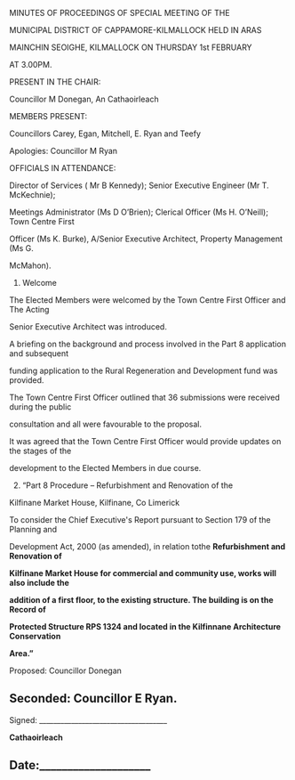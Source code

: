 MINUTES OF PROCEEDINGS OF SPECIAL MEETING OF THE

MUNICIPAL DISTRICT OF CAPPAMORE-KILMALLOCK HELD IN ARAS

MAINCHIN SEOIGHE, KILMALLOCK ON THURSDAY 1st FEBRUARY

AT 3.00PM.

PRESENT IN THE CHAIR:

Councillor M Donegan, An Cathaoirleach

MEMBERS PRESENT:

Councillors Carey, Egan, Mitchell, E. Ryan and Teefy

Apologies: Councillor M Ryan

OFFICIALS IN ATTENDANCE:

Director of Services ( Mr B Kennedy); Senior Executive Engineer (Mr T. McKechnie);

Meetings Administrator (Ms D O’Brien); Clerical Officer (Ms H. O’Neill); Town Centre First

Officer (Ms K. Burke), A/Senior Executive Architect, Property Management (Ms G.

McMahon).

1. Welcome

The Elected Members were welcomed by the Town Centre First Officer and The Acting

Senior Executive Architect was introduced.

A briefing on the background and process involved in the Part 8 application and subsequent

funding application to the Rural Regeneration and Development fund was provided.

The Town Centre First Officer outlined that 36 submissions were received during the public

consultation and all were favourable to the proposal.

It was agreed that the Town Centre First Officer would provide updates on the stages of the

development to the Elected Members in due course.

2. “Part 8 Procedure – Refurbishment and Renovation of the

Kilfinane Market House, Kilfinane, Co Limerick

To consider the Chief Executive's Report pursuant to Section 179 of the Planning and

Development Act, 2000 (as amended), in relation tothe **Refurbishment and Renovation of**

**Kilfinane Market House for commercial and community use, works will also include the**

**addition of a first floor, to the existing structure. The building is on the Record of**

**Protected Structure RPS 1324 and located in the Kilfinnane Architecture Conservation**

**Area.”**

Proposed: Councillor Donegan

Seconded: Councillor E Ryan.
---
Signed: \_\_\_\_\_\_\_\_\_\_\_\_\_\_\_\_\_\_\_\_\_\_\_\_\_\_\_\_\_\_\_\_\_\_\_\_

**Cathaoirleach**

Date:\_\_\_\_\_\_\_\_\_\_\_\_\_\_\_\_\_\_\_\_
---
